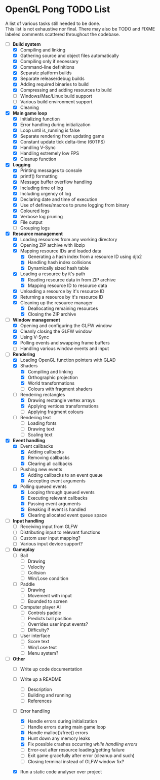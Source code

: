 # OpenGL Pong TODO List

A list of various tasks still needed to be done.\
This list is not exhaustive nor final. There may also be TODO and FIXME labeled comments scattered throughout the codebase.

- [ ] **Build system**
	- [x] Compiling and linking
	- [x] Gathering source and object files automatically
	- [x] Compiling only if necessary
	- [x] Command-line definitions
	- [x] Separate platform builds
	- [x] Separate release/debug builds
	- [x] Adding required binaries to build
	- [x] Compressing and adding resources to build
	- [ ] Windows/Mac/Linux build support
	- [ ] Various build environment support
	- [x] Cleaning
- [x] **Main game loop**
	- [x] Initializing function
	- [x] Error handling during initialization
	- [x] Loop until is_running is false
	- [x] Separate rendering from updating game
	- [x] Constant update tick delta-time (60TPS)
	- [x] Handling V-Sync
	- [x] Handling extremely low FPS
	- [x] Cleanup function
- [x] **Logging**
	- [x] Printing messages to console
	- [x] printf() formatting
	- [x] Message buffer overflow handling
	- [x] Including time of log
	- [x] Including urgency of log
	- [x] Declaring date and time of execution
	- [x] Use of defines/macros to prune logging from binary
	- [x] Coloured logs
	- [x] Verbose log pruning
	- [x] File output
	- [ ] Grouping logs
- [x] **Resource management**
	- [x] Loading resources from any working directory
	- [x] Opening ZIP archive with libzip
	- [x] Mapping resource IDs and loaded data
		- [x] Generating a hash index from a resource ID using djb2
		- [x] Handling hash index collisions
		- [x] Dynamically sized hash table
	- [x] Loading a resource by it's path
		- [x] Reading resource data in from ZIP archive
		- [x] Mapping resource ID to resource data
	- [x] Unloading a resource by it's resource ID
	- [x] Returning a resource by it's resource ID
	- [x] Cleaning up the resource manager
		- [x] Deallocating remaining resources
		- [x] Closing the ZIP archive
- [ ] **Window management**
	- [x] Opening and configuring the GLFW window
	- [x] Cleanly closing the GLFW window
	- [x] Using V-Sync
	- [x] Polling events and swapping frame buffers
	- [ ] Handling various window events and input
- [ ] **Rendering**
	- [x] Loading OpenGL function pointers with GLAD
	- [x] Shaders
		- [x] Compiling and linking
		- [x] Orthographic projection
		- [x] World transformations
		- [ ] Colours with fragment shaders
	- [ ] Rendering rectangles
		- [x] Drawing rectangle vertex arrays
		- [x] Applying vertices transformations
		- [ ] Applying fragment colours
	- [ ] Rendering text
		- [ ] Loading fonts
		- [ ] Drawing text
		- [ ] Scaling text
- [x] **Event handling**
	- [x] Event callbacks
		- [x] Adding callbacks
		- [x] Removing callbacks
		- [x] Clearing all callbacks
	- [ ] Pushing new events
		- [x] Adding callbacks to an event queue
		- [x] Accepting event arguments
	- [x] Polling queued events
		- [x] Looping through queued events
		- [x] Executing relevant callbacks
		- [x] Passing event arguments
		- [x] Breaking if event is handled
		- [x] Clearing allocated event queue space
- [ ] **Input handling**
	- [ ] Receiving input from GLFW
	- [ ] Distributing input to relevant functions
	- [ ] Custom user input mapping?
	- [ ] Various input device support?
- [ ] **Gameplay**
	- [ ] Ball
		- [ ] Drawing
		- [ ] Velocity
		- [ ] Collision
		- [ ] Win/Lose condition
	- [ ] Paddle
		- [ ] Drawing
		- [ ] Movement with input
		- [ ] Bounded to screen
	- [ ] Computer player AI
		- [ ] Controls paddle
		- [ ] Predicts ball position
		- [ ] Overrides user input events?
		- [ ] Difficulty?
	- [ ] User interface
		- [ ] Score text
		- [ ] Win/Lose text
		- [ ] Menu system?
- [ ] **Other**
	- [ ] Write up code documentation
	- [ ] Write up a README
		- [ ] Description
		- [ ] Building and running
		- [ ] References
	- [ ] Error handling
		- [x] Handle errors during initialization
		- [ ] Handle errors during main game loop
		- [x] Handle malloc()/free() errors
		- [x] Hunt down any memory leaks
		- [x] Fix possible crashes occurring *while handling errors*
		- [ ] Error-out after resource loading/getting failure
		- [ ] Exit game gracefully after error (cleanup and such)
		- [ ] Closing terminal instead of GLFW window fix?
	- [x] Run a static code analyser over project

